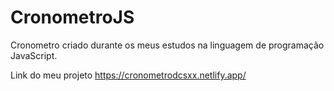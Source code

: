 # CronometroJS

Cronometro criado durante os meus estudos na linguagem de programação JavaScript.

Link do meu projeto https://cronometrodcsxx.netlify.app/